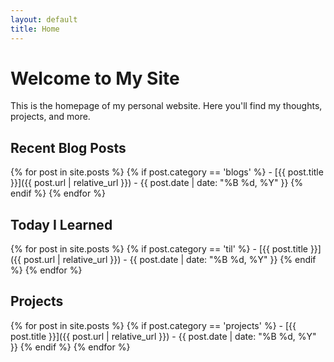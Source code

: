 ```yaml
---
layout: default
title: Home
---
```


# Welcome to My Site

This is the homepage of my personal website. Here you'll find my thoughts, projects, and more.

## Recent Blog Posts
{% for post in site.posts %}
  {% if post.category == 'blogs' %}
    - [{{ post.title }}]({{ post.url | relative_url }}) - {{ post.date | date: "%B %d, %Y" }}
  {% endif %}
{% endfor %}

## Today I Learned
{% for post in site.posts %}
  {% if post.category == 'til' %}
    - [{{ post.title }}]({{ post.url | relative_url }}) - {{ post.date | date: "%B %d, %Y" }}
  {% endif %}
{% endfor %}

## Projects
{% for post in site.posts %}
  {% if post.category == 'projects' %}
    - [{{ post.title }}]({{ post.url | relative_url }}) - {{ post.date | date: "%B %d, %Y" }}
  {% endif %}
{% endfor %} 